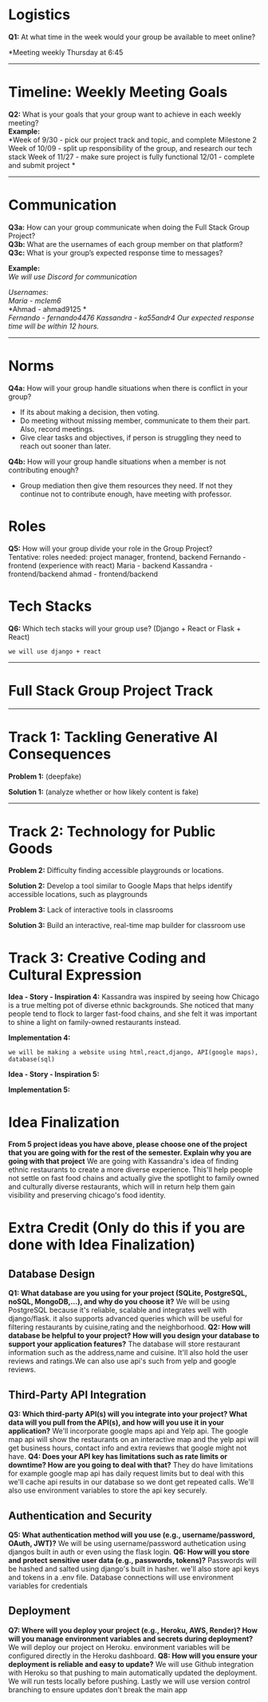 # Logistics  

**Q1:** At what time in the week would your group be available to meet online?  

*Meeting weekly Thursday at 6:45

---

# Timeline: Weekly Meeting Goals  

**Q2:** What is your goals that your group want to achieve in each weekly meeting?  
**Example:**  
*Week of 9/30 - pick our project track and topic, and complete Milestone 2
Week of 10/09 - split up responsibility of the group, and research our tech stack
Week of 11/27 - make sure project is fully functional 
12/01 - complete and submit project *  

---

# Communication  

**Q3a:** How can your group communicate when doing the Full Stack Group Project?  
**Q3b:** What are the usernames of each group member on that platform?  
**Q3c:** What is your group’s expected response time to messages?  

**Example:**  
*We will use Discord for communication*  

*Usernames:*  
*Maria - mclem6*  
*Ahmad - ahmad9125 *  
*Fernando - fernando4476* 
*Kassandra - ka55andr4* 
*Our expected response time will be within 12 hours.*  

---

# Norms  

**Q4a:** How will your group handle situations when there is conflict in your group?  
- If its about making a decision, then voting. 
- Do meeting without missing member, communicate to them their part. Also, record meetings.
- Give clear tasks and objectives, if person is struggling they need to reach out sooner than later.

**Q4b:** How will your group handle situations when a member is not contributing enough?  
- Group mediation then give them resources they need. If not they continue not to contribute enough, have meeting with professor. 


# Roles  

**Q5:** How will your group divide your role in the Group Project?  
Tentative: 
roles needed: project manager, frontend, backend
 Fernando - frontend (experience with react)
 Maria - backend
 Kassandra - frontend/backend
 ahmad - frontend/backend


# Tech Stacks

**Q6:** Which tech stacks will your group use? (Django + React or Flask + React)

    we will use django + react

---
# Full Stack Group Project Track  
---

# Track 1: Tackling Generative AI Consequences
**Problem 1:**  (deepfake)

**Solution 1:** (analyze whether or how likely content is fake)

---

# Track 2: Technology for Public Goods 

**Problem 2:** Difficulty finding accessible playgrounds or locations.

**Solution 2:** Develop a tool similar to Google Maps that helps identify accessible locations, such as playgrounds

**Problem 3:**  Lack of interactive tools in classrooms

**Solution 3:**  Build an interactive, real-time map builder for classroom use

# Track 3: Creative Coding and Cultural Expression

**Idea - Story - Inspiration 4:**  Kassandra was inspired by seeing how Chicago is a true melting pot of diverse ethnic backgrounds. She noticed that many people tend to flock to larger fast-food chains, and she felt it was important to shine a light on family-owned restaurants instead.

**Implementation 4:**

    we will be making a website using html,react,django, API(google maps), database(sql)

**Idea - Story - Inspiration 5:**

**Implementation 5:**


# Idea Finalization

**From 5 project ideas you have above, please choose one of the project that you are going with for the rest of the semester. Explain why you are going with that project**
We are going with Kassandra's idea of finding ethnic restaurants to create a more diverse experience. This'll help people not settle on fast food chains and actually give the spotlight to family owned and culturally diverse restaurants, which will in return help them gain visibility and preserving chicago's food identity.


# Extra Credit (Only do this if you are done with Idea Finalization)

## Database Design

**Q1: What database are you using for your project (SQLite, PostgreSQL, noSQL, MongoDB,...), and why do you choose it?**
We will be using PostgreSQL because it's reliable, scalable and integrates well with django/flask. it also supports advanced queries which will be useful for filtering restaurants by cuisine,rating and the neighborhood.
**Q2: How will database be helpful to your project? How will you design your database to support your application features?**
The database will store restaurant information such as the address,name and cuisine. It'll also hold the user reviews and ratings.We can also use api's such from yelp and google reviews.
## Third-Party API Integration

**Q3: Which third-party API(s) will you integrate into your project? What data will you pull from the API(s), and how will you use it in your application?**
We'll incorporate google maps api and Yelp api. The google map api will show the restaurants on an interactive map and the yelp api will get business hours, contact info and extra reviews that google might not have.
**Q4: Does your API key has limitations such as rate limits or downtime? How are you going to deal with that?**
They do have limitations for example google map api has daily request limits but to deal with this we'll cache api results in our database so we dont get repeated calls. We'll also use environment variables to store the api key securely.
## Authentication and Security

**Q5: What authentication method will you use (e.g., username/password, OAuth, JWT)?**
We will be using username/password authetication using djangos built in auth or even using the flask login.
**Q6: How will you store and protect sensitive user data (e.g., passwords, tokens)?**
Passwords will be hashed and salted using django's built in hasher. we'll also store api keys and tokens in a .env file. Database connections will use environment variables for credentials
## Deployment

**Q7: Where will you deploy your project (e.g., Heroku, AWS, Render)? How will you manage environment variables and secrets during deployment?**
We will deploy our project on Heroku. environment variables will be configured directly in the Heroku dashboard.
**Q8: How will you ensure your deployment is reliable and easy to update?**
We will use Github integration with Heroku so that pushing to main automatically updated the deployment. We will run tests locally before pushing. Lastly we will use version control branching to ensure updates don't break the main app
